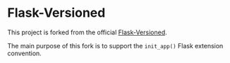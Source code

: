 # Flask-Versioned

This project is forked from the official [Flask-Versioned][].

The main purpose of this fork is to support the `init_app()` Flask
extension convention.

[Flask-Versioned]: https://github.com/pilt/flask-versioned
